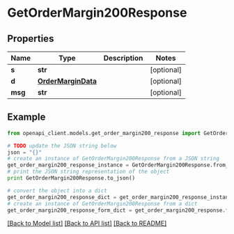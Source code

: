 # GetOrderMargin200Response


## Properties

Name | Type | Description | Notes
------------ | ------------- | ------------- | -------------
**s** | **str** |  | [optional] 
**d** | [**OrderMarginData**](OrderMarginData.md) |  | [optional] 
**msg** | **str** |  | [optional] 

## Example

```python
from openapi_client.models.get_order_margin200_response import GetOrderMargin200Response

# TODO update the JSON string below
json = "{}"
# create an instance of GetOrderMargin200Response from a JSON string
get_order_margin200_response_instance = GetOrderMargin200Response.from_json(json)
# print the JSON string representation of the object
print GetOrderMargin200Response.to_json()

# convert the object into a dict
get_order_margin200_response_dict = get_order_margin200_response_instance.to_dict()
# create an instance of GetOrderMargin200Response from a dict
get_order_margin200_response_form_dict = get_order_margin200_response.from_dict(get_order_margin200_response_dict)
```
[[Back to Model list]](../README.md#documentation-for-models) [[Back to API list]](../README.md#documentation-for-api-endpoints) [[Back to README]](../README.md)


